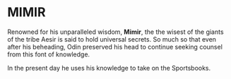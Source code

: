 # MIMIR
Renowned for his unparalleled wisdom, **Mimir**, the 
the wisest of the giants of the tribe Aesir is said to hold universal secrets. So much so that even after his beheading, Odin preserved his head to continue seeking counsel from this font of knowledge.

In the present day he uses his knowledge to take on the Sportsbooks.

